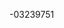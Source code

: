 -03239751
<!---
Tushmoni/Tushmoni is a ✨ special ✨ repository because its `README.md` (this file) appears on your GitHub profile.
You can click the Preview link to take a look at your changes.
--->
